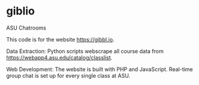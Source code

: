 # giblio
ASU Chatrooms

This code is for the website https://gibbl.io.

Data Extraction:
Python scripts webscrape all course data from https://webapp4.asu.edu/catalog/classlist.

Web Development:
The website is built with PHP and JavaScript. Real-time group chat is set up for every single class at ASU.
